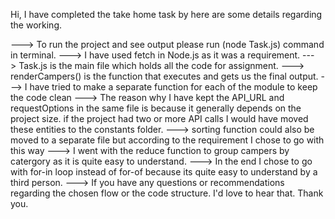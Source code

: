 Hi, I have completed the take home task by here are some details regarding the working.

---> To run the project and see output please run (node Task.js) command in terminal. 
---> I have used fetch in Node.js as it was a requirement. 
---> Task.js is the main file which holds all the code for assignment.
---> renderCampers() is the function that executes and gets us the final output.
---> I have tried to make a separate function for each of the module to keep the code clean
---> The reason why I have kept the API_URL and requestOptions in the same file is because it generally depends on the project size. if the project had two or more API calls I would have moved these entities to the constants folder.
---> sorting function could also be moved to a separate file but according to the requirement I chose to go with this way
---> I went with the reduce function to group campers by catergory as it is quite easy to understand.
---> In the end I chose to go with for-in loop instead of for-of because its quite easy to understand by a third person.
---> If you have any questions or recommendations regarding the chosen flow or the code structure. I'd love to hear that. Thank you.